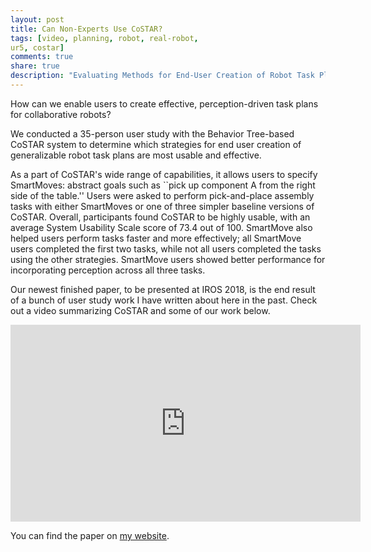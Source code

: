 ```yaml
---
layout: post
title: Can Non-Experts Use CoSTAR?
tags: [video, planning, robot, real-robot,
ur5, costar]
comments: true
share: true
description: "Evaluating Methods for End-User Creation of Robot Task Plans"
---
```


How can we enable users to create effective, perception-driven task plans for collaborative robots?

We conducted a 35-person user study with the Behavior Tree-based CoSTAR system to determine which strategies for end user creation of generalizable robot task plans are most usable and effective.

As a part of CoSTAR's wide range of capabilities, it allows users to specify SmartMoves: abstract goals such as ``pick up component A from the right side of the table.'' Users were asked to perform pick-and-place assembly tasks with either SmartMoves or one of three simpler baseline versions of CoSTAR. Overall, participants found CoSTAR to be highly usable, with an average System Usability Scale score of 73.4 out of 100. SmartMove also helped users perform tasks faster and more effectively; all SmartMove users completed the first two tasks, while not all users completed the tasks using the other strategies. SmartMove users showed better performance for incorporating perception across all three tasks.

Our newest finished paper, to be presented at IROS 2018, is the end result of a bunch of user study work I have written about here in the past. Check out a video summarizing CoSTAR and some of our work below.

<iframe width="560" height="315" src="https://www.youtube.com/embed/uxfKluW-OWI" frameborder="0" allow="autoplay; encrypted-media" allowfullscreen></iframe>

You can find the paper on [my website]({{site.baseurl}}public/paxton2018evaluating.pdf).
